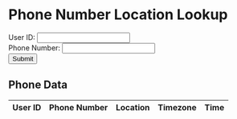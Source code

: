 <html lang="en">
  <head>
    <meta charset="UTF-8">
    <title>Phone Number Location Lookup</title>
  </head>
  <body>
    <h1>Phone Number Location Lookup</h1>
    <form id="phone-form">
      <label for="user_id">User ID:</label>
      <input type="text" id="user_id" name="user_id" required><br>
      <label for="phone_number">Phone Number:</label>
      <input type="text" id="phone_number" name="phone_number" required><br>
      <button type="submit" id="submit-btn">Submit</button>
    </form>
    <h2>Phone Data</h2>
    <table id="phone-table">
      <thead>
        <tr>
          <th>User ID</th>
          <th>Phone Number</th>
          <th>Location</th>
          <th>Timezone</th>
          <th>Time</th>
        </tr>
      </thead>
      <tbody>
      </tbody>
    </table>
    <script>
      // Helper function to clear the table body
      function clearTable() {
        const tableBody = document.querySelector('#phone-table tbody');
        tableBody.innerHTML = '';
      }
      // Helper function to add a row to the table
      function addRowToTable(rowData) {
        const tableBody = document.querySelector('#phone-table tbody');
        const tableRow = document.createElement('tr');
        for (const cellData of rowData) {
          const cell = document.createElement('td');
          cell.textContent = cellData;
          tableRow.appendChild(cell);
        }
        tableBody.appendChild(tableRow);
      }
      // Fetch the data from the API and populate the table
      function populateTable() {
        fetch('https://jasj-inventory.duckdns.org/api/phone')
          .then(response => response.json())
          .then(data => {
            clearTable();
            for (const row of data) {
              addRowToTable(row);
            }
          });
      }
      // Populate the table when the page loads
      populateTable();
      // Add event listener to form
      const form = document.getElementById('phone-form');
      form.addEventListener('submit', async (event) => {
        event.preventDefault();
        const formData = new FormData(event.target);
        try {
          const response = await fetch('https://jasj-inventory.duckdns.org/submit', {
            method: 'POST',
            body: formData
          });
          if (!response.ok) {
            throw new Error('Network response was not ok');
          }
          const data = await response.text();
          console.log(data);
          // Update the table
          populateTable();
        } catch (error) {
          console.error('Error:', error);
        }
      });
    </script>
  </body>
</html>